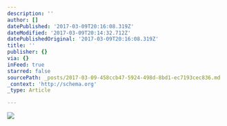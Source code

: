 ```yaml
---
description: ''
author: []
datePublished: '2017-03-09T20:16:08.319Z'
dateModified: '2017-03-09T20:14:32.712Z'
datePublishedOriginal: '2017-03-09T20:16:08.319Z'
title: ''
publisher: {}
via: {}
inFeed: true
starred: false
sourcePath: _posts/2017-03-09-458ccb47-5924-498d-8bd1-ec7193cec836.md
_context: 'http://schema.org'
_type: Article

---
```

![](https://the-grid-user-content.s3-us-west-2.amazonaws.com/68f5b0d6-1268-40b3-8f4a-7211811f2c90.jpg)